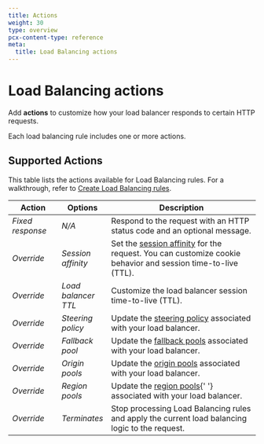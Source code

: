 ```yaml
---
title: Actions
weight: 30
type: overview
pcx-content-type: reference
meta:
  title: Load Balancing actions
---
```


# Load Balancing actions

Add **actions** to customize how your load balancer responds to certain HTTP requests.

Each load balancing rule includes one or more actions.

## Supported Actions

This table lists the actions available for Load Balancing rules. For a walkthrough, refer to [Create Load Balancing rules](../create-rules).

<table style="width:100%">
  <thead>
    <tr>
      <th style="width:20%">Action</th>
      <th style="width:20%">Options</th>
      <th>Description</th>
    </tr>
  </thead>
  <tbody>
    <tr>
      <td>
        <em>Fixed response</em>
      </td>
      <td>
        <em>N/A</em>
      </td>
      <td>Respond to the request with an HTTP status code and an optional message.</td>
    </tr>
    <tr>
      <td>
        <em>Override</em>
      </td>
      <td>
        <em>Session affinity</em>
      </td>
      <td>
        Set the <a href="/understand-basics/session-affinity">session affinity</a> for the request.
        You can customize cookie behavior and session time-to-live (TTL).
      </td>
    </tr>
    <tr>
      <td>
        <em>Override</em>
      </td>
      <td>
        <em>Load balancer TTL</em>
      </td>
      <td>Customize the load balancer session time-to-live (TTL).</td>
    </tr>
    <tr>
      <td>
        <em>Override</em>
      </td>
      <td>
        <em>Steering policy</em>
      </td>
      <td>
        Update the <a href="/understand-basics/traffic-steering">steering policy</a> associated with
        your load balancer.
      </td>
    </tr>
    <tr>
      <td>
        <em>Override</em>
      </td>
      <td>
        <em>Fallback pool</em>
      </td>
      <td>
        Update the <a href="/understand-basics/traffic-steering">fallback pools</a> associated with
        your load balancer.
      </td>
    </tr>
    <tr>
      <td>
        <em>Override</em>
      </td>
      <td>
        <em>Origin pools</em>
      </td>
      <td>
        Update the <a href="/understand-basics/pools">origin pools</a> associated with your load
        balancer.
      </td>
    </tr>
    <tr>
      <td>
        <em>Override</em>
      </td>
      <td>
        <em>Region pools</em>
      </td>
      <td>
        Update the <a href="/understand-basics/traffic-steering#geo-steering">region pools</a>{' '}
        associated with your load balancer.
      </td>
    </tr>
    <tr>
      <td>
        <em>Override</em>
      </td>
      <td>
        <em>Terminates</em>
      </td>
      <td>
        Stop processing Load Balancing rules and apply the current load balancing logic to the
        request.
      </td>
    </tr>
  </tbody>
</table>